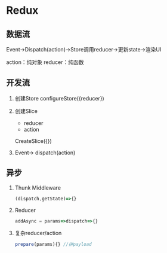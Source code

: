 # Redux

## 数据流

Event->Dispatch(action)->Store调用reducer->更新state->渲染UI

action：纯对象
reducer：纯函数

## 开发流

1. 创建Store
    configureStore({reducer})

2. 创建Slice
    + reducer
    + action

    CreateSlice({})

3. Event-> dispatch(action)

## 异步

1. Thunk Middleware

    ```Javascript
    (dispatch,getState)=>{}
    ```

2. Reducer

    ```Javascript
    addAsync = params=>dispatch=>{}
    ```

3. 复杂reducer/action

    ```Javascript
    prepare(params){} //拼payload
    ```
